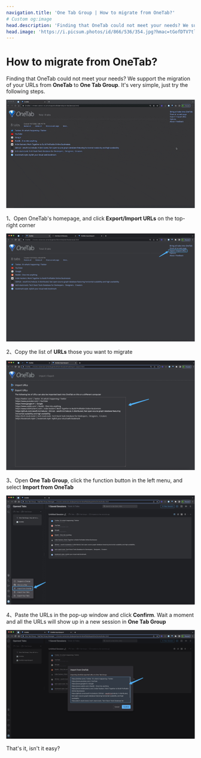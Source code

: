 ```yaml
---
navigation.title: 'One Tab Group | How to migrate from OneTab?'
# Custom og:image
head.description: 'Finding that OneTab could not meet your needs? We support the migration of your URLs from OneTab to One Tab Group.'
head.image: 'https://i.picsum.photos/id/866/536/354.jpg?hmac=tGofDTV7tl2rprappPzKFiZ9vDh5MKj39oa2D--gqhA'
---
```


# How to migrate from OneTab?

Finding that OneTab could not meet your needs? We support the migration of your URLs from **OneTab** to **One Tab Group**. It's very simple, just try the following steps.

![](public/img/blog2_0.gif)

1、Open OneTab's homepage, and click **Export/Import URLs** on the top-right corner

![](public/img/blog2_1.jpg)

2、Copy the list of **URLs** those you want to migrate

![](public/img/blog2_2.jpg)

3、Open **One Tab Group**, click the function button in the left menu, and select **Import from OneTab**

![](public/img/blog2_3.jpg)

4、Paste the URLs in the pop-up window and click **Confirm**. Wait a moment and all the URLs will show up in a new session in **One Tab Group**

![](public/img/blog2_4.jpg)

That's it, isn't it easy?
